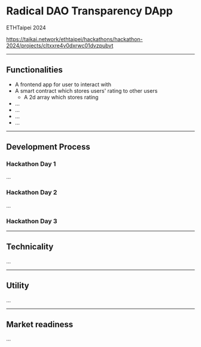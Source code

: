 # Radical DAO Transparency DApp

ETHTaipei 2024

https://taikai.network/ethtaipei/hackathons/hackathon-2024/projects/cltxxre4v0dxrwc01dvzpubvt

---

## Functionalities

- A frontend app for user to interact with
- A smart contract which stores users' rating to other users
  - A 2d array which stores rating
- ...
- ...
- ...
- ...

---

## Development Process

### Hackathon Day 1

...

### Hackathon Day 2

...

### Hackathon Day 3

---

## Technicality

...

---

## Utility

...

---

## Market readiness

...

